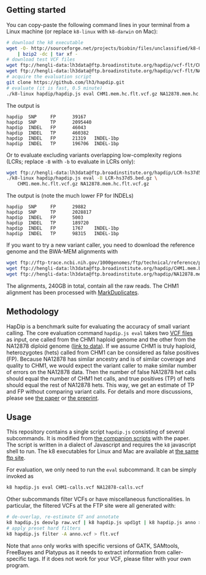 ## Getting started

You can copy-paste the following command lines in your terminal from a Linux
machine (or replace `k8-linux` with `k8-darwin` on Mac):
```sh
# download the k8 executable
wget -O- http://sourceforge.net/projects/biobin/files/unclassified/k8-0.2.1.tar.bz2/download \
	| bzip2 -dc | tar xf -
# download test VCF files
wget ftp://hengli-data:lh3data@ftp.broadinstitute.org/hapdip/vcf-flt/CHM1.mem.hc.flt.vcf.gz
wget ftp://hengli-data:lh3data@ftp.broadinstitute.org/hapdip/vcf-flt/NA12878.mem.hc.flt.vcf.gz
# acquire the evaluation script
git clone https://github.com/lh3/hapdip.git
# evaluate (it is fast, 0.5 minute)
./k8-linux hapdip/hapdip.js eval CHM1.mem.hc.flt.vcf.gz NA12878.mem.hc.flt.vcf.gz
```

The output is
```
hapdip  SNP     FP      39167
hapdip  SNP     TP      2095440
hapdip  INDEL   FP      46043
hapdip  INDEL   TP      460382
hapdip  INDEL   FP      21319   INDEL-1bp
hapdip  INDEL   TP      196706  INDEL-1bp
```

Or to evaluate excluding variants overlapping low-complexity regions (LCRs;
replace `-B` with `-b` to evaluate in LCRs only):
```sh
wget ftp://hengli-data:lh3data@ftp.broadinstitute.org/hapdip/LCR-hs37d5.bed.gz
./k8-linux hapdip/hapdip.js eval -B LCR-hs37d5.bed.gz \
	CHM1.mem.hc.flt.vcf.gz NA12878.mem.hc.flt.vcf.gz
```
The output is (note the much lower FP for INDELs)
```
hapdip  SNP     FP      29882
hapdip  SNP     TP      2028817
hapdip  INDEL   FP      5003
hapdip  INDEL   TP      189720
hapdip  INDEL   FP      1767    INDEL-1bp
hapdip  INDEL   TP      98315   INDEL-1bp
```

If you want to try a new variant caller, you need to download the reference
genome and the BWA-MEM alignments with
```sh
wget ftp://ftp-trace.ncbi.nih.gov/1000genomes/ftp/technical/reference/phase2_reference_assembly_sequence/hs37d5.fa.gz
wget ftp://hengli-data:lh3data@ftp.broadinstitute.org/hapdip/CHM1.mem.bam
wget ftp://hengli-data:lh3data@ftp.broadinstitute.org/hapdip/NA12878.mem.bam
```
The alignments, 240GB in total, contain all the raw reads. The CHM1 alignment
has been processed with [MarkDuplicates][dedup].

## Methodology

HapDip is a benchmark suite for evaluating the accuracy of small variant
calling. The core evaluation command `hapdip.js eval` takes two [VCF files][vcf]
as input, one called from the CHM1 haploid genome and the other from the NA12878
diploid genome ([link to data][ftp]). If we assume CHM1 is truly haploid,
heterozygotes (hets) called from CHM1 can be considered as false positives (FP).
Because NA12878 has similar ancestry and is of similar coverage and quality to
CHM1, we would expect the variant caller to make similar number of errors on the
NA12878 data. Then the number of false NA12878 het calls should equal the number
of CHM1 het calls, and true positives (TP) of hets should equal the rest of
NA12878 hets. This way, we get an estimate of TP and FP without comparing
variant calls. For details and more discussions, please see [the paper][varcmp]
or [the preprint][arxiv].

## Usage

This repository contains a single script `hapdip.js` consisting of several
subcommands. It is modified from [the companion scripts][script] with the paper.
The script is written in a dialect of Javascript and requires the `k8`
javascript shell to run. The k8 executables for Linux and Mac are available at
[the same ftp site][ftp].

For evaluation, we only need to run the `eval` subcommand. It can be simply
invoked as
```sh
k8 hapdip.js eval CHM1-calls.vcf NA12878-calls.vcf
```
Other subcommands filter VCFs or have miscellaneous functionalities.
In particular, the filtered VCFs at the FTP site were all generated with:
```sh
# de-overlap, re-estimate GT and annotate
k8 hapdip.js deovlp raw.vcf | k8 hapdip.js upd1gt | k8 hapdip.js anno > anno.vcf
# apply preset hard filters
k8 hapdip.js filter -A anno.vcf > flt.vcf
```
Note that `anno` only works with specific versions of GATK, SAMtools, FreeBayes
and Platypus as it needs to extract information from caller-specific tags. If
it does not work for your VCF, please filter with your own program.

[varcmp]: http://bioinformatics.oxfordjournals.org/content/early/2014/07/03/bioinformatics.btu356.abstract
[vcf]: http://vcftools.sourceforge.net/specs.html
[ftp]: ftp://hengli-data:lh3data@ftp.broadinstitute.org/hapdip/
[arxiv]: http://arxiv.org/abs/1404.0929
[script]: https://github.com/lh3/varcmp/tree/master/scripts
[dedup]: http://picard.sourceforge.net/command-line-overview.shtml#MarkDuplicates
